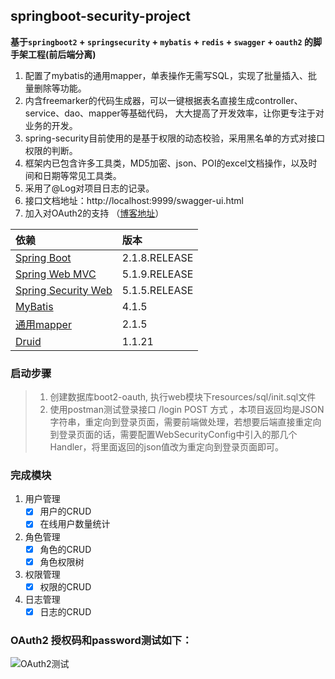 ﻿## springboot-security-project
**基于`springboot2` + `springsecurity` + `mybatis` + `redis` + `swagger` + `oauth2` 的脚手架工程(前后端分离)**

1. 配置了mybatis的通用mapper，单表操作无需写SQL，实现了批量插入、批量删除等功能。
2. 内含freemarker的代码生成器，可以一键根据表名直接生成controller、service、dao、mapper等基础代码，
大大提高了开发效率，让你更专注于对业务的开发。
3. spring-security目前使用的是基于权限的动态校验，采用黑名单的方式对接口权限的判断。
4. 框架内已包含许多工具类，MD5加密、json、POI的excel文档操作，以及时间和日期等常见工具类。
5. 采用了@Log对项目日志的记录。
6. 接口文档地址：http://localhost:9999/swagger-ui.html
7. 加入对OAuth2的支持 （[博客地址](https://blog.csdn.net/qq_34997906/article/details/89600076)）

|依赖            |版本         |
|:------------- |:------------|
|[Spring Boot](http://mvnrepository.com/artifact/org.springframework.boot/spring-boot)    |2.1.8.RELEASE|
|[Spring Web MVC](http://mvnrepository.com/artifact/org.springframework/spring-webmvc)     |5.1.9.RELEASE|
|[Spring Security Web](http://mvnrepository.com/artifact/org.springframework.security/spring-security-web)|5.1.5.RELEASE|
|[MyBatis](http://mvnrepository.com/artifact/org.mybatis/mybatis)        |4.1.5|
|[通用mapper](https://mvnrepository.com/artifact/tk.mybatis/mapper-spring-boot-starter)      |2.1.5|
|[Druid](http://mvnrepository.com/artifact/com.alibaba/druid-spring-boot-starter)          |1.1.21|

### 启动步骤
> 1. 创建数据库boot2-oauth, 执行web模块下resources/sql/init.sql文件
> 2. 使用postman测试登录接口  /login  POST 方式 ，本项目返回均是JSON字符串，重定向到登录页面，需要前端做处理，若想要后端直接重定向到登录页面的话，需要配置WebSecurityConfig中引入的那几个Handler，将里面返回的json值改为重定向到登录页面即可。 

### 完成模块
1. 用户管理
    - [x] 用户的CRUD
    - [x] 在线用户数量统计
2. 角色管理
    - [x] 角色的CRUD
    - [x] 角色权限树
3. 权限管理
    - [x] 权限的CRUD
4. 日志管理
    - [x] 日志的CRUD

### OAuth2 授权码和password测试如下：
![OAuth2测试](https://img-blog.csdnimg.cn/20200320172751161.gif)
